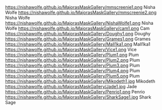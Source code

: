 https://nishawolfe.github.io/MajorasMaskGallery/mmscreenie1.png
Nisha Wolfe
https://nishawolfe.github.io/MajorasMaskGallery/mmscreenie2.png
Nisha Wolfe
https://nishawolfe.github.io/MajorasMaskGallery/NishaWolfe1.png
Nisha Wolfe
https://nishawolfe.github.io/MajorasMaskGallery/cam1.png
Cam
https://nishawolfe.github.io/MajorasMaskGallery/Doughy1.png
Doughy
https://nishawolfe.github.io/MajorasMaskGallery/Grames1.png
Grames
https://nishawolfe.github.io/MajorasMaskGallery/Mall1ka1.png
Mall1ka1
https://nishawolfe.github.io/MajorasMaskGallery/Vice1.png
Vice
https://nishawolfe.github.io/MajorasMaskGallery/Plum1.png
Plum
https://nishawolfe.github.io/MajorasMaskGallery/Plum2.png
Plum
https://nishawolfe.github.io/MajorasMaskGallery/Plum3.png
Plum
https://nishawolfe.github.io/MajorasMaskGallery/Plum4.png
Plum
https://nishawolfe.github.io/MajorasMaskGallery/Plum5.png
Plum
https://nishawolfe.github.io/MajorasMaskGallery/Mikodeth1.jpg
Mikodeth
https://nishawolfe.github.io/MajorasMaskGallery/Jade1.jpg
Jade
https://nishawolfe.github.io/MajorasMaskGallery/Penrio1.png
Penrio
https://nishawolfe.github.io/MajorasMaskGallery/SharkSage1.jpg
Shark Sage
